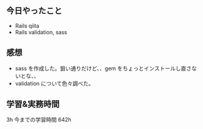 ## 今日やったこと

- Rails qiita
- Rails validation, sass

## 感想

- sass を作成した。狙い通りだけど、、gem をちょっとインストールし直さないとな、、
- validation について色々調べた。

## 学習&実務時間

3h
今までの学習時間 642h
